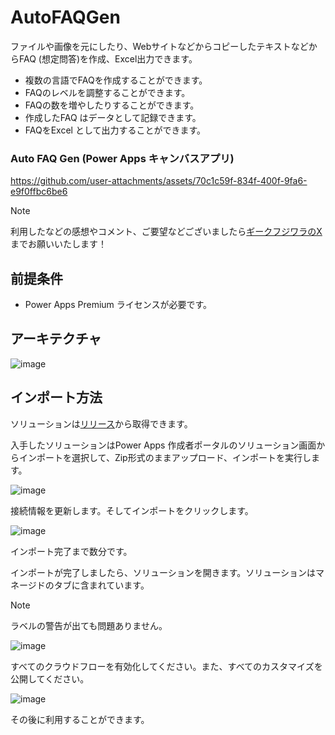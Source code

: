 # AutoFAQGen
ファイルや画像を元にしたり、WebサイトなどからコピーしたテキストなどからFAQ (想定問答)を作成、Excel出力できます。

* 複数の言語でFAQを作成することができます。
* FAQのレベルを調整することができます。
* FAQの数を増やしたりすることができます。
* 作成したFAQ はデータとして記録できます。
* FAQをExcel として出力することができます。

### Auto FAQ Gen (Power Apps キャンバスアプリ)

https://github.com/user-attachments/assets/70c1c59f-834f-400f-9fa6-e9f0ffbc6be6

>[!Note]
>利用したなどの感想やコメント、ご要望などございましたら[ギークフジワラのX](https://x.com/geekfujiwara/status/1861684098676465802)までお願いいたします！

## 前提条件
* Power Apps Premium ライセンスが必要です。

## アーキテクチャ

![image](https://github.com/user-attachments/assets/63742593-d936-4455-9df0-f15da86c9004)

## インポート方法

ソリューションは[リリース](https://github.com/geekfujiwara/AutoFAQGen/releases)から取得できます。

入手したソリューションはPower Apps 作成者ポータルのソリューション画面からインポートを選択して、Zip形式のままアップロード、インポートを実行します。

![image](https://github.com/user-attachments/assets/1b04bad1-8bf8-4696-a1b6-f2aa0ee8ed0f)

接続情報を更新します。そしてインポートをクリックします。

![image](https://github.com/user-attachments/assets/5fc74c32-ad64-49d6-812f-f56c5f9c624e)

インポート完了まで数分です。

インポートが完了しましたら、ソリューションを開きます。ソリューションはマネージドのタブに含まれています。
>[!Note]
>ラベルの警告が出ても問題ありません。

![image](https://github.com/user-attachments/assets/f19d3b19-69ed-455c-9e79-a78f09cd028d)

すべてのクラウドフローを有効化してください。また、すべてのカスタマイズを公開してください。

![image](https://github.com/user-attachments/assets/4c94a3fb-794c-428a-98ea-1c997ff13538)


その後に利用することができます。




